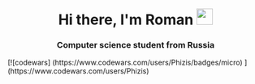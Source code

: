 <h1 align="center">Hi there, I'm <a>Roman</a> 
<img src="https://github.com/blackcater/blackcater/raw/main/images/Hi.gif" height="32"/></h1>
<h3 align="center">Computer science student from Russia</h3>
[![codewars] (https://www.codewars.com/users/Phizis/badges/micro) ] (https://www.codewars.com/users/Phizis)
